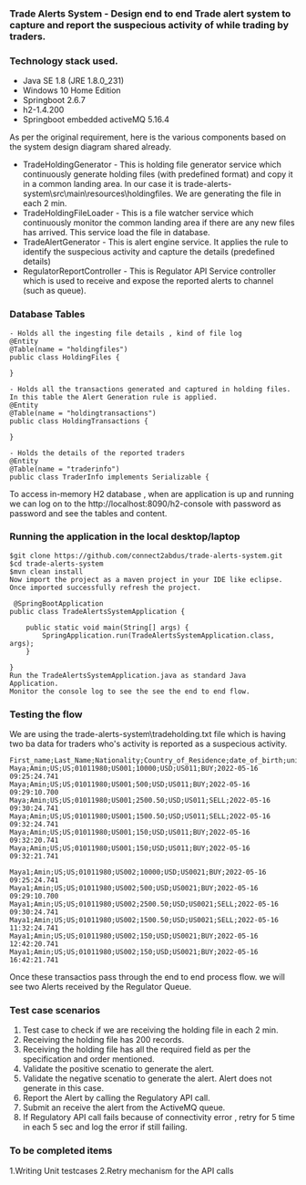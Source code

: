 ### Trade Alerts System - Design end to end Trade alert system to capture and report the suspecious activity of while trading by traders.

### Technology stack used. 
- Java SE 1.8 (JRE 1.8.0_231)
- Windows 10 Home Edition
- Springboot 2.6.7
- h2-1.4.200 
- Springboot embedded activeMQ 5.16.4

As per the original requirement, here is the various components based on the system design diagram shared already.
- TradeHoldingGenerator -  This is holding file generator service which continuously generate holding files (with predefined format) and copy it in a common landing area. In our case it is trade-alerts-system\src\main\resources\holdingfiles. We are generating the file in each 2 min.
- TradeHoldingFileLoader - This is a file watcher service which continuously monitor the common landing area if there are any new files has arrived. This service load 
the file in database.
- TradeAlertGenerator - This is alert engine service. It applies the rule to identify the suspecious activity and capture the details (predefined details)
- RegulatorReportController - This is Regulator API Service controller which is used to receive and expose the reported alerts to channel (such as queue).

### Database Tables
```
- Holds all the ingesting file details , kind of file log 
@Entity
@Table(name = "holdingfiles")
public class HoldingFiles {

}

- Holds all the transactions generated and captured in holding files. In this table the Alert Generation rule is applied. 
@Entity
@Table(name = "holdingtransactions")
public class HoldingTransactions {

}

- Holds the details of the reported traders
@Entity
@Table(name = "traderinfo")
public class TraderInfo implements Serializable {

```
To access in-memory H2 database , when are application is up and running we can log on to the http://localhost:8090/h2-console with password as password and see the tables and content.

### Running the application in the local desktop/laptop
```
$git clone https://github.com/connect2abdus/trade-alerts-system.git
$cd trade-alerts-system
$mvn clean install
Now import the project as a maven project in your IDE like eclipse. Once imported successfully refresh the project.
 
 @SpringBootApplication
public class TradeAlertsSystemApplication {

	public static void main(String[] args) {
		SpringApplication.run(TradeAlertsSystemApplication.class, args);
	}

}
Run the TradeAlertsSystemApplication.java as standard Java Application.
Monitor the console log to see the see the end to end flow.

```
### Testing the flow 
We are using the  trade-alerts-system\tradeholding.txt file which is having two ba data for traders who's activity is reported as a suspecious activity.

```
First_name;Last_Name;Nationality;Country_of_Residence;date_of_birth;unique_Trader_id;Amount;currency;unique_Stock_ID;Buy_or_Sell;Trade_Execution_Date_Time
Maya;Amin;US;US;01011980;US001;10000;USD;US011;BUY;2022-05-16 09:25:24.741
Maya;Amin;US;US;01011980;US001;500;USD;US011;BUY;2022-05-16 09:29:10.700
Maya;Amin;US;US;01011980;US001;2500.50;USD;US011;SELL;2022-05-16 09:30:24.741
Maya;Amin;US;US;01011980;US001;1500.50;USD;US011;SELL;2022-05-16 09:32:24.741
Maya;Amin;US;US;01011980;US001;150;USD;US011;BUY;2022-05-16 09:32:20.741
Maya;Amin;US;US;01011980;US001;150;USD;US011;BUY;2022-05-16 09:32:21.741

Maya1;Amin;US;US;01011980;US002;10000;USD;US0021;BUY;2022-05-16 09:25:24.741
Maya1;Amin;US;US;01011980;US002;500;USD;US0021;BUY;2022-05-16 09:29:10.700
Maya1;Amin;US;US;01011980;US002;2500.50;USD;US0021;SELL;2022-05-16 09:30:24.741
Maya1;Amin;US;US;01011980;US002;1500.50;USD;US0021;SELL;2022-05-16 11:32:24.741
Maya1;Amin;US;US;01011980;US002;150;USD;US0021;BUY;2022-05-16 12:42:20.741
Maya1;Amin;US;US;01011980;US002;150;USD;US0021;BUY;2022-05-16 16:42:21.741

```
Once these transactios pass through the end to end process flow. we will see two Alerts received by the Regulator Queue.

### Test case scenarios 
1. Test case to check if we are receiving the holding file in each 2 min.
2. Receiving the holding file has 200 records.
3. Receiving the holding file has all the required field as per the specification and order mentioned.
4. Validate the positive scenatio to generate the alert.
5. Validate the negative scenatio to generate the alert. Alert does not generate in this case.
6. Report the Alert by calling the Regulatory API call. 
7. Submit an receive the alert from the ActiveMQ queue.
8. If Regulatory API call fails because of connectivity error , retry for 5 time in each 5 sec and log the error if still failing.

### To be completed items
1.Writing Unit testcases
2.Retry mechanism for the API calls
